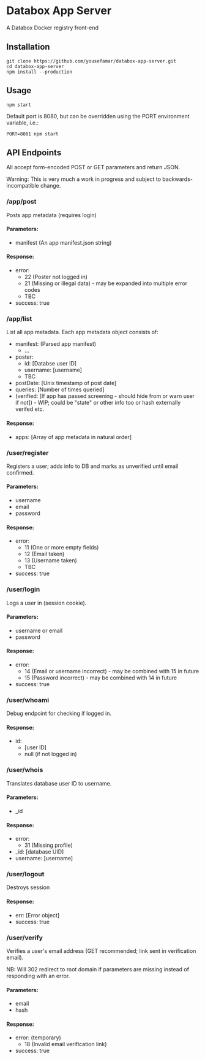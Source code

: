 # Databox App Server
A Databox Docker registry front-end

## Installation
	git clone https://github.com/yousefamar/databox-app-server.git
	cd databox-app-server
	npm install --production

## Usage
	npm start

Default port is 8080, but can be overridden using the PORT environment variable, i.e.:

	PORT=8081 npm start

## API Endpoints

All accept form-encoded POST or GET parameters and return JSON.

Warning: This is very much a work in progress and subject to backwards-incompatible change.

### /app/post

Posts app metadata (requires login)

#### Parameters:
  - manifest (An app manifest.json string)
#### Response:
  - error:
    - 22 (Poster not logged in)
    - 21 (Missing or illegal data) - may be expanded into multiple error codes
    - TBC
  - success: true

### /app/list

List all app metadata. Each app metadata object consists of:

  - manifest: (Parsed app manifest)
    - ...
  - poster:
    - id: [Databse user ID]
    - username: [username]
    - TBC
  - postDate: [Unix timestamp of post date]
  - queries: [Number of times queried]
  - (verified: [If app has passed screening - should hide from or warn user if not]) - WIP; could be "state" or other info too or hash externally verifed etc.

#### Response:
  - apps: [Array of app metadata in natural order]


### /user/register

Registers a user; adds info to DB and marks as unverified until email confirmed.

#### Parameters:
  - username
  - email
  - password
#### Response:
  - error:
    - 11 (One or more empty fields)
    - 12 (Email taken)
    - 13 (Username taken)
    - TBC
  - success: true

### /user/login

Logs a user in (session cookie).

#### Parameters:
  - username or email
  - password
#### Response:
  - error:
    - 14 (Email or username incorrect) - may be combined with 15 in future
    - 15 (Password incorrect) - may be combined with 14 in future
  - success: true

### /user/whoami

Debug endpoint for checking if logged in.

#### Response:
  - id:
    - [user ID]
    - null (if not logged in)

### /user/whois

Translates database user ID to username.

#### Parameters:
  - _id
#### Response:
  - error:
    - 31 (Missing profile)
  - _id: [database UID]
  - username: [username]

### /user/logout

Destroys session

#### Response:
  - err: [Error object]
  - success: true

### /user/verify

Verifies a user's email address (GET recommended; link sent in verification email).

NB: Will 302 redirect to root domain if parameters are missing instead of responding with an error.

#### Parameters:
  - email
  - hash
#### Response:
  - error: (temporary)
    - 18 (Invalid email verification link)
  - success: true
